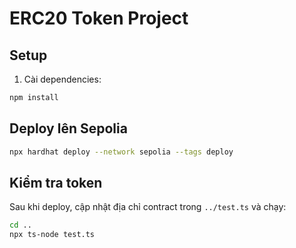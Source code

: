 # ERC20 Token Project

## Setup

1. Cài dependencies:
```bash
npm install
```

## Deploy lên Sepolia

```bash
npx hardhat deploy --network sepolia --tags deploy
```

## Kiểm tra token

Sau khi deploy, cập nhật địa chỉ contract trong `../test.ts` và chạy:
```bash
cd ..
npx ts-node test.ts
```